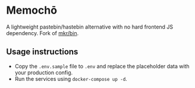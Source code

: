 # Memochō

A lightweight pastebin/hastebin alternative with no hard frontend JS dependency. Fork of [mkr/bin](https://github.com/MKRhere/bin).

## Usage instructions

- Copy the `.env.sample` file to `.env` and replace the placeholder data with your production config.
- Run the services using `docker-compose up -d`.
